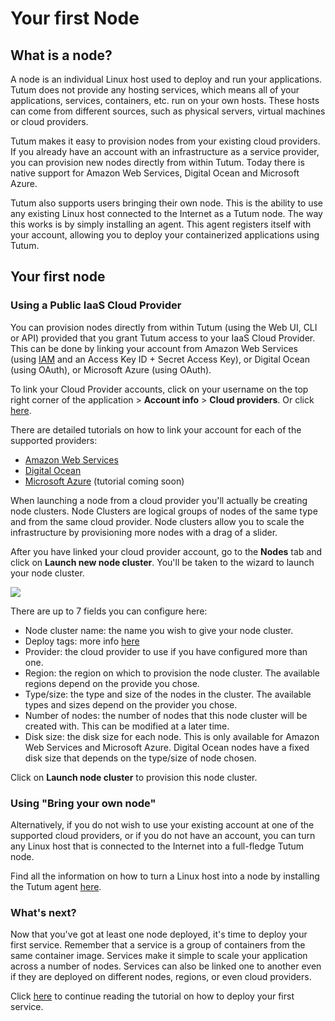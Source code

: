 # Your first Node

## What is a node?

A node is an individual Linux host used to deploy and run your applications. Tutum does not provide any hosting services, which means all of your applications, services, containers, etc. run on your own hosts. These hosts can come from different sources, such as physical servers, virtual machines or cloud providers. 

Tutum makes it easy to provision nodes from your existing cloud providers. If you already have an account with an infrastructure as a service provider, you can provision new nodes directly from within Tutum. Today there is native support for Amazon Web Services, Digital Ocean and Microsoft Azure. 

Tutum also supports users bringing their own node. This is the ability to use any existing Linux host connected to the Internet as a Tutum node. The way this works is by simply installing an agent. This agent registers itself with your account, allowing you to deploy your containerized applications using Tutum.

## Your first node

### Using a Public IaaS Cloud Provider

You can provision nodes directly from within Tutum (using the Web UI, CLI or API) provided that you grant Tutum access to your IaaS Cloud Provider. This can be done by linking your account from Amazon Web Services (using [IAM](https://console.aws.amazon.com/iam) and an Access Key ID  + Secret Access Key), or Digital Ocean (using OAuth), or Microsoft Azure (using OAuth). 

To link your Cloud Provider accounts, click on your username on the top right corner of the application > **Account info** > **Cloud providers**. Or click [here](https://dashboard.tutum.co/account/).

There are detailed tutorials on how to link your account for each of the supported providers:

  - [Amazon Web Services](https://support.tutum.co/support/solutions/articles/5000224910-link-your-amazon-web-services-account-to-tutum)
  - [Digital Ocean](https://support.tutum.co/support/solutions/articles/5000012151-link-your-digital-ocean-account-to-tutum)
  - [Microsoft Azure]() (tutorial coming soon)
  
When launching a node from a cloud provider you'll actually be creating node clusters. Node Clusters are logical groups of nodes of the same type and from the same cloud provider. Node clusters allow you to scale the infrastructure by provisioning more nodes with a drag of a slider.
  
After you have linked your cloud provider account, go to the **Nodes** tab and click on **Launch new node cluster**. You'll be taken to the wizard to launch your node cluster. 

![](http://s.tutum.co.s3.amazonaws.com/support/images/first_node.png)

There are up to 7 fields you can configure here:

  - Node cluster name: the name you wish to give your node cluster.
  - Deploy tags: more info [here](https://support.tutum.co/support/solutions/articles/5000508859-deploy-tags)
  - Provider: the cloud provider to use if you have configured more than one.
  - Region: the region on which to provision the node cluster. The available regions depend on the provide you chose.
  - Type/size: the type and size of the nodes in the cluster. The available types and sizes depend on the provider you chose.
  - Number of nodes: the number of nodes that this node cluster will be created with. This can be modified at a later time.
  - Disk size: the disk size for each node. This is only available for Amazon Web Services and Microsoft Azure. Digital Ocean nodes have a fixed disk size that depends on the type/size of node chosen. 
  
Click on **Launch node cluster** to provision this node cluster. 
   
### Using "Bring your own node"

Alternatively, if you do not wish to use your existing account at one of the supported cloud providers, or if you do not have an account, you can turn any Linux host that is connected to the Internet into a full-fledge Tutum node. 

Find all the information on how to turn a Linux host into a node by installing the Tutum agent [here](https://support.tutum.co/support/solutions/articles/5000513678-bring-your-own-node).

### What's next?

Now that you've got at least one node deployed, it's time to deploy your first service. Remember that a service is a group of containers from the same container image. Services make it simple to scale your application across a number of nodes. Services can also be linked one to another even if they are deployed on different nodes, regions, or even cloud providers. 

Click [here](https://support.tutum.co/support/solutions/articles/5000525024-your-first-service) to continue reading the tutorial on how to deploy your first service.





